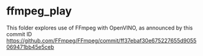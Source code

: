 # ffmpeg_play

This folder explores use of FFmpeg with OpenVINO, as announced by this commit ID https://github.com/FFmpeg/FFmpeg/commit/ff37ebaf30e675227655d9055069471bb45e5ceb
